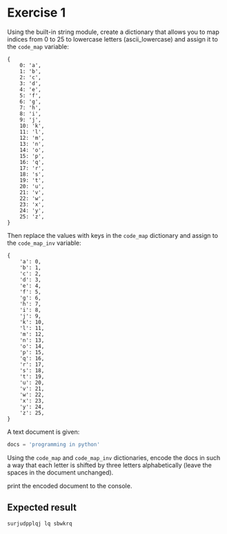 # Exercise 1

Using the built-in string module, create a dictionary that allows you to map indices from 0 to 25 to lowercase letters (ascii_lowercase) and assign it to the `code_map` variable:

```
{
    0: 'a',
    1: 'b',
    2: 'c',
    3: 'd',
    4: 'e',
    5: 'f',
    6: 'g',
    7: 'h',
    8: 'i',
    9: 'j',
    10: 'k',
    11: 'l',
    12: 'm',
    13: 'n',
    14: 'o',
    15: 'p',
    16: 'q',
    17: 'r',
    18: 's',
    19: 't',
    20: 'u',
    21: 'v',
    22: 'w',
    23: 'x',
    24: 'y',
    25: 'z',
}
```

Then replace the values ​​with keys in the `code_map` dictionary and assign to the `code_map_inv` variable:

```
{
    'a': 0,
    'b': 1,
    'c': 2,
    'd': 3,
    'e': 4,
    'f': 5,
    'g': 6,
    'h': 7,
    'i': 8,
    'j': 9,
    'k': 10,
    'l': 11,
    'm': 12,
    'n': 13,
    'o': 14,
    'p': 15,
    'q': 16,
    'r': 17,
    's': 18,
    't': 19,
    'u': 20,
    'v': 21,
    'w': 22,
    'x': 23,
    'y': 24,
    'z': 25,
}
```

A text document is given:

```python
docs = 'programming in python'
```

Using the `code_map` and `code_map_inv` dictionaries, encode the docs in such a way that each letter is shifted by three letters alphabetically (leave the spaces in the document unchanged).

print the encoded document to the console.

## Expected result

```cmd
surjudpplqj lq sbwkrq
```